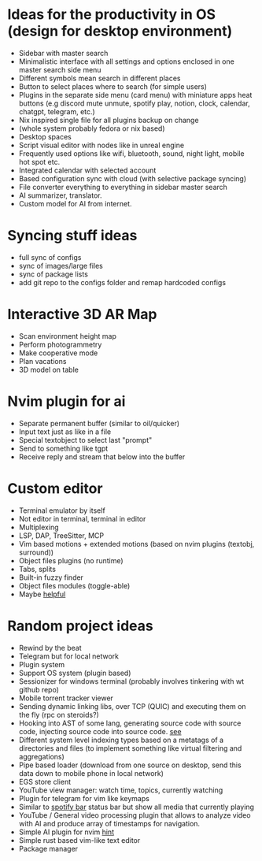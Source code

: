 # Ideas for the productivity in OS (design for desktop environment)

- Sidebar with master search
- Minimalistic interface with all settings and options enclosed in one master
  search side menu
- Different symbols mean search in different places
- Button to select places where to search (for simple users)
- Plugins in the separate side menu (card menu) with miniature apps heat
  buttons (e.g discord mute unmute, spotify play, notion, clock, calendar,
  chatgpt, telegram, etc.)
- Nix inspired single file for all plugins backup on change
- (whole system probably fedora or nix based)
- Desktop spaces
- Script visual editor with nodes like in unreal engine
- Frequently used options like wifi, bluetooth, sound, night light, mobile hot
  spot etc.
- Integrated calendar with selected account
- Based configuration sync with cloud (with selective package syncing)
- File converter everything to everything in sidebar master search
- AI summarizer, translator.
- Custom model for AI from internet.

# Syncing stuff ideas

- full sync of configs
- sync of images/large files
- sync of package lists
- add git repo to the configs folder and remap hardcoded configs

# Interactive 3D AR Map

- Scan environment height map
- Perform photogrammetry
- Make cooperative mode
- Plan vacations
- 3D model on table

# Nvim plugin for ai

- Separate permanent buffer (similar to oil/quicker)
- Input text just as like in a file
- Special textobject to select last "prompt"
- Send to something like tgpt
- Receive reply and stream that below into the buffer

# Custom editor

- Terminal emulator by itself
- Not editor in terminal, terminal in editor
- Multiplexing
- LSP, DAP, TreeSitter, MCP
- Vim based motions + extended motions (based on nvim plugins (textobj, surround))
- Object files plugins (no runtime)
- Tabs, splits
- Built-in fuzzy finder
- Object files modules (toggle-able)
- Maybe [helpful](https://github.com/helix-editor/helix)

# Random project ideas

- Rewind by the beat
- Telegram but for local network
- Plugin system
- Support OS system (plugin based)
- Sessionizer for windows terminal (probably involves tinkering with wt github
  repo)
- Mobile torrent tracker viewer
- Sending dynamic linking libs, over TCP (QUIC) and executing them on the fly
  (rpc on steroids?)
- Hooking into AST of some lang, generating source code with source code,
  injecting source code into source code.
  [see](https://www.youtube.com/watch?v=FFgvV0sA3kU)
- Different system level indexing types based on a metatags of a directories
  and files (to implement something like virtual filtering and aggregations)
- Pipe based loader (download from one source on desktop, send this data down
  to mobile phone in local network)
- EGS store client
- YouTube view manager: watch time, topics, currently watching
- Plugin for telegram for vim like keymaps
- Similar to [spotify bar](https://github.com/Debuggingss/SpotifyWidget) status
  bar but show all media that currently playing
- YouTube / General video processing plugin that allows to analyze video with
  AI and produce array of timestamps for navigation.
- Simple AI plugin for nvim [hint](https://www.youtube.com/watch?v=HlfjpstqXwE)
- Simple rust based vim-like text editor
- Package manager
